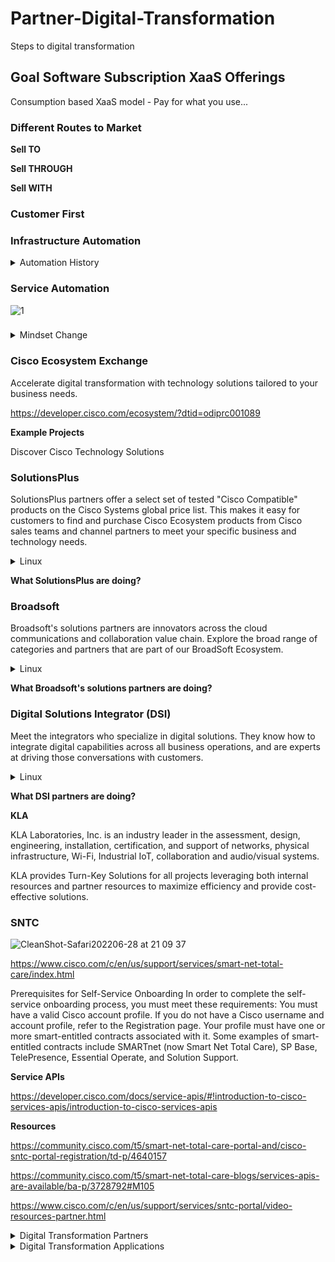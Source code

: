 # Partner-Digital-Transformation
Steps to digital transformation

## Goal Software Subscription XaaS Offerings

Consumption based XaaS model - Pay for what you use...

### Different Routes to Market

**Sell TO**

**Sell THROUGH**

**Sell WITH**

### Customer First



### Infrastructure Automation

<details>
<summary>Automation History</summary>

Automation, the application of machines to tasks once
performed by human beings or, increasingly, to tasks
that would otherwise be impossible. Although the term
mechanization is often used to refer to the simple
replacement of human labour by machines, automation
generally implies the integration of machines into a self
governing system. Automation has revolutionized those
areas in which it has been introduced, and there is
scarcely an aspect of modern life that has been
unaffected by it.
The term automation was coined in the automobile
industry about 1946 to describe the increased use of
automatic devices and controls in mechanized
production lines. The origin of the word is attributed to
D.S. Harder, an engineering manager at the Ford Motor
Company at the time.
https://www.britannica.com/technology/automation
  
</details>

### Service Automation

![1](https://user-images.githubusercontent.com/9085386/176254449-34ba3963-1748-4fa7-a085-7eae487af17b.png)

### 


<details>
<summary>Mindset Change</summary>

<img width="1273" alt="CleanShot-Preview202206-29 at 07 03 00@2x" src="https://user-images.githubusercontent.com/9085386/176431892-977ca465-240b-483d-ac93-6bbf72ffb386.png">
  
![CleanShot-Firefox202206-29 at 07 34 31](https://user-images.githubusercontent.com/9085386/176437402-05679604-36cd-48b3-87eb-759efde12310.png)



</details>


### Cisco Ecosystem Exchange

Accelerate digital transformation with technology solutions tailored to your business needs.

https://developer.cisco.com/ecosystem/?dtid=odiprc001089

**Example Projects** 

Discover Cisco Technology Solutions

### SolutionsPlus

SolutionsPlus partners offer a select set of tested "Cisco Compatible" products on the Cisco Systems global price list. This makes it easy for customers to find and purchase Cisco Ecosystem products from Cisco sales teams and channel partners to meet your specific business and technology needs.

<details>
<summary>Linux</summary>
Redirect to that repository
</details>

**What SolutionsPlus are doing?**

### Broadsoft

Broadsoft's solutions partners are innovators across the cloud communications and collaboration value chain. Explore the broad range of categories and partners that are part of our BroadSoft Ecosystem.

<details>
<summary>Linux</summary>
Redirect to that repository
</details>

**What Broadsoft's solutions partners are doing?**


### Digital Solutions Integrator (DSI)
Meet the integrators who specialize in digital solutions. They know how to integrate digital capabilities across all business operations, and are experts at driving those conversations with customers.


<details>
<summary>Linux</summary>
Redirect to that repository
</details>

**What DSI partners are doing?**

**KLA**

KLA Laboratories, Inc. is an industry leader in the assessment, design, engineering, installation, certification, and support of networks, physical infrastructure, Wi-Fi, Industrial IoT, collaboration and audio/visual systems.

KLA provides Turn-Key Solutions for all projects leveraging both internal resources and partner resources to maximize efficiency and provide cost-effective solutions.

### SNTC

![CleanShot-Safari202206-28 at 21 09 37](https://user-images.githubusercontent.com/9085386/176335911-590fca9a-aedf-4fb1-a83a-bd6dd38fe006.png)


https://www.cisco.com/c/en/us/support/services/smart-net-total-care/index.html

Prerequisites for Self-Service Onboarding
In order to complete the self-service onboarding process, you must meet these requirements:
You must have a valid Cisco account profile. If you do not have a Cisco username and account profile, refer to the Registration page.
Your profile must have one or more smart-entitled contracts associated with it. Some examples of smart-entitled contracts include SMARTnet (now Smart Net Total Care), SP Base, TelePresence, Essential Operate, and Solution Support.

**Service APIs**

https://developer.cisco.com/docs/service-apis/#!introduction-to-cisco-services-apis/introduction-to-cisco-services-apis

**Resources**

https://community.cisco.com/t5/smart-net-total-care-portal-and/cisco-sntc-portal-registration/td-p/4640157

https://community.cisco.com/t5/smart-net-total-care-blogs/services-apis-are-available/ba-p/3728792#M105

https://www.cisco.com/c/en/us/support/services/sntc-portal/video-resources-partner.html


<details>
<summary> Digital Transformation Partners</summary>
  
**Tail-f**
  
Cisco® Network Services Orchestrator (NSO) enabled by Tail-f® is an industry-leading orchestration platform for hybrid networks. It provides comprehensive lifecycle service automation to enable you to design and deliver high-quality services faster and more easily.
NSO is a model driven (YANG) platform for automating your network orchestration. It supports multi-vendor networks through a rich variety of Network Element Drivers (NEDs).

https://www.tail-f.com/
  
  
</details>

<details>
<summary> Digital Transformation Applications</summary>
  
**NSO**
  
Cisco® Network Services Orchestrator (NSO) enabled by Tail-f® is an industry-leading orchestration platform for hybrid networks. It provides comprehensive lifecycle service automation to enable you to design and deliver high-quality services faster and more easily.
NSO is a model driven (YANG) platform for automating your network orchestration. It supports multi-vendor networks through a rich variety of Network Element Drivers (NEDs).

**Video Series**
  
https://community.cisco.com/t5/nso-developer-hub-blogs/nso-developer-days-2018-video-links/ba-p/3682921
  
**Cisco Crosswork Network Automation**
  
https://www.cisco.com/c/en/us/products/cloud-systems-management/crosswork-network-automation/index.html
  
  
</details>
